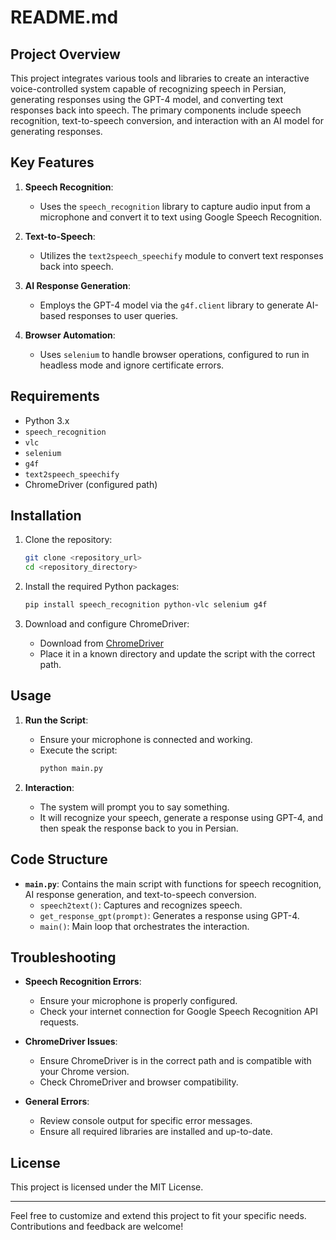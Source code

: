 # README.md

## Project Overview

This project integrates various tools and libraries to create an interactive voice-controlled system capable of recognizing speech in Persian, generating responses using the GPT-4 model, and converting text responses back into speech. The primary components include speech recognition, text-to-speech conversion, and interaction with an AI model for generating responses.

## Key Features

1. **Speech Recognition**:
   - Uses the `speech_recognition` library to capture audio input from a microphone and convert it to text using Google Speech Recognition.

2. **Text-to-Speech**:
   - Utilizes the `text2speech_speechify` module to convert text responses back into speech.

3. **AI Response Generation**:
   - Employs the GPT-4 model via the `g4f.client` library to generate AI-based responses to user queries.

4. **Browser Automation**:
   - Uses `selenium` to handle browser operations, configured to run in headless mode and ignore certificate errors.

## Requirements

- Python 3.x
- `speech_recognition`
- `vlc`
- `selenium`
- `g4f`
- `text2speech_speechify`
- ChromeDriver (configured path)

## Installation

1. Clone the repository:
   ```bash
   git clone <repository_url>
   cd <repository_directory>
   ```

2. Install the required Python packages:
   ```bash
   pip install speech_recognition python-vlc selenium g4f
   ```

3. Download and configure ChromeDriver:
   - Download from [ChromeDriver](https://sites.google.com/a/chromium.org/chromedriver/downloads)
   - Place it in a known directory and update the script with the correct path.

## Usage

1. **Run the Script**:
   - Ensure your microphone is connected and working.
   - Execute the script:
     ```bash
     python main.py
     ```

2. **Interaction**:
   - The system will prompt you to say something.
   - It will recognize your speech, generate a response using GPT-4, and then speak the response back to you in Persian.

## Code Structure

- **`main.py`**: Contains the main script with functions for speech recognition, AI response generation, and text-to-speech conversion.
  - `speech2text()`: Captures and recognizes speech.
  - `get_response_gpt(prompt)`: Generates a response using GPT-4.
  - `main()`: Main loop that orchestrates the interaction.

## Troubleshooting

- **Speech Recognition Errors**:
  - Ensure your microphone is properly configured.
  - Check your internet connection for Google Speech Recognition API requests.

- **ChromeDriver Issues**:
  - Ensure ChromeDriver is in the correct path and is compatible with your Chrome version.
  - Check ChromeDriver and browser compatibility.

- **General Errors**:
  - Review console output for specific error messages.
  - Ensure all required libraries are installed and up-to-date.

## License

This project is licensed under the MIT License.

---

Feel free to customize and extend this project to fit your specific needs. Contributions and feedback are welcome!

